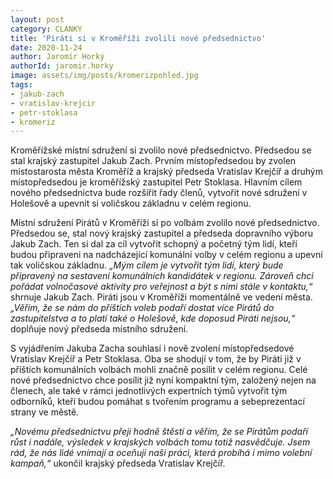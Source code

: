 ```yaml
---
layout: post
category: CLANKY
title: 'Piráti si v Kroměříži zvolili nové předsednictvo'
date: 2020-11-24
author: Jaromír Horký
authorId: jaromir.horky
image: assets/img/posts/kromerizpohled.jpg
tags: 
- jakub-zach
- vratislav-krejcir
- petr-stoklasa
- kromeriz
---
```


Kroměřížské místní sdružení si zvolilo nové předsednictvo. Předsedou se stal krajský zastupitel Jakub Zach. Prvním místopředsedou by zvolen místostarosta města Kroměříž a krajský předseda Vratislav Krejčíř a druhým místopředsedou je kroměřížský zastupitel Petr Stoklasa. Hlavním cílem nového předsednictva bude rozšířit řady členů, vytvořit nové sdružení v Holešově a upevnit si voličskou základnu v celém regionu.

Místní sdružení Pirátů v Kroměříži si po volbám zvolilo nové předsednictvo. Předsedou se, stal nový krajský zastupitel a předseda dopravního výboru Jakub Zach. Ten si dal za cíl vytvořit schopný a početný tým lidí, kteří budou připraveni na nadcházející komunální volby v celém regionu a upevní tak voličskou základnu. *„Mým cílem je vytvořit tým lidí, který bude připravený na sestavení komunálních kandidátek v regionu. Zároveň chci pořádat volnočasové aktivity pro veřejnost a být s nimi stále v kontaktu,“* shrnuje Jakub Zach. Piráti jsou v Kroměříži momentálně ve vedení města. *„Věřím, že se nám do příštích voleb podaří dostat více Pirátů do zastupitelstva a to platí také o Holešově, kde doposud Piráti nejsou,“* doplňuje nový předseda místního sdružení.

S vyjádřením Jakuba Zacha souhlasí i nově zvolení místopředsedové Vratislav Krejčíř a Petr Stoklasa. Oba se shodují v tom, že by Piráti již v příštích komunálních volbách mohli značně posílit v celém regionu. Celé nové předsednictvo chce posílit již nyní kompaktní tým, založený nejen na členech, ale také v rámci jednotlivých expertních týmů vytvořit tým odborníků, kteří budou pomáhat s tvořením programu a sebeprezentací strany ve městě.

*„Novému předsednictvu přeji hodně štěstí a věřím, že se Pirátům podaří růst i nadále, výsledek v krajských volbách tomu totiž nasvědčuje. Jsem rád, že nás lidé vnímají a oceňují naši práci, která probíhá i mimo volební kampaň,“* ukončil krajský předseda Vratislav Krejčíř.
